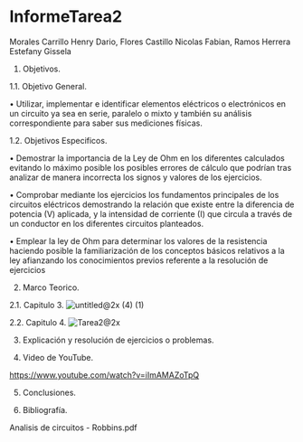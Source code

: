 # InformeTarea2

Morales Carrillo Henry Dario, Flores Castillo Nicolas Fabian, Ramos Herrera Estefany Gissela

1. Objetivos. 

1.1. Objetivo General.

•	Utilizar, implementar e identificar elementos eléctricos o electrónicos en un circuito ya sea en serie, paralelo o mixto y también su análisis correspondiente para saber sus mediciones físicas.

1.2. Objetivos Especificos. 

•	Demostrar la importancia de la Ley de Ohm en los diferentes calculados evitando lo máximo posible los posibles errores de cálculo que podrían tras analizar de manera incorrecta los signos y valores de los ejercicios.

•	Comprobar mediante los ejercicios los fundamentos principales de los circuitos eléctricos demostrando la relación que existe entre la diferencia de potencia (V) aplicada, y la intensidad de corriente (I) que circula a través de un conductor en los diferentes circuitos planteados.

•	Emplear la ley de Ohm para determinar los valores de la resistencia haciendo posible la familiarización de los conceptos básicos relativos a la ley afianzando los conocimientos previos referente a la resolución de ejercicios


2. Marco Teorico.

2.1. Capitulo 3.
![untitled@2x (4) (1)](https://user-images.githubusercontent.com/85144847/121183863-1e738180-c82a-11eb-853d-44250fa2415c.png)

2.2. Capitulo 4.
![Tarea2@2x](https://user-images.githubusercontent.com/85144847/121194780-ac546a00-c834-11eb-95bf-aab3efb6332e.png)



3. Explicación y resolución de ejercicios o problemas.



4. Video de YouTube.

https://www.youtube.com/watch?v=iImAMAZoTpQ

5. Conclusiones.



6. Bibliografía.

Analisis de circuitos - Robbins.pdf
